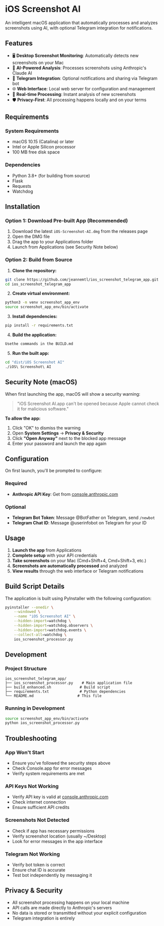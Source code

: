 # iOS Screenshot AI

An intelligent macOS application that automatically processes and analyzes screenshots using AI, with optional Telegram integration for notifications.

## Features

- 🖥️ **Desktop Screenshot Monitoring**: Automatically detects new screenshots on your Mac
- 🤖 **AI-Powered Analysis**: Processes screenshots using Anthropic's Claude AI
- 📱 **Telegram Integration**: Optional notifications and sharing via Telegram bot
- 🌐 **Web Interface**: Local web server for configuration and management
- 🔄 **Real-time Processing**: Instant analysis of new screenshots
- 🛡️ **Privacy-First**: All processing happens locally and on your terms

## Requirements

### System Requirements
- macOS 10.15 (Catalina) or later
- Intel or Apple Silicon processor
- 100 MB free disk space

### Dependencies
- Python 3.8+ (for building from source)
- Flask
- Requests
- Watchdog

## Installation

### Option 1: Download Pre-built App (Recommended)
1. Download the latest `iOS-Screenshot-AI.dmg` from the releases page
2. Open the DMG file
3. Drag the app to your Applications folder
4. Launch from Applications (see Security Note below)

### Option 2: Build from Source

1. **Clone the repository:**
```bash
git clone https://github.com/jeannemtl/ios_screenshot_telegram_app.git
cd ios_screenshot_telegram_app
```

2. **Create virtual environment:**
```bash
python3 -m venv screenshot_app_env
source screenshot_app_env/bin/activate
```

3. **Install dependencies:**
```bash
pip install -r requirements.txt
```

4. **Build the application:**
```bash
Usethe commands in the BUILD.md
```

5. **Run the built app:**
```bash
cd "dist/iOS Screenshot AI"
./iOS\ Screenshot\ AI
```

## Security Note (macOS)

When first launching the app, macOS will show a security warning:
> "iOS Screenshot AI.app can't be opened because Apple cannot check it for malicious software."

**To allow the app:**
1. Click "OK" to dismiss the warning
2. Open **System Settings** → **Privacy & Security**
3. Click **"Open Anyway"** next to the blocked app message
4. Enter your password and launch the app again

## Configuration

On first launch, you'll be prompted to configure:

### Required
- **Anthropic API Key**: Get from [console.anthropic.com](https://console.anthropic.com)

### Optional
- **Telegram Bot Token**: Message @BotFather on Telegram, send `/newbot`
- **Telegram Chat ID**: Message @userinfobot on Telegram for your ID

## Usage

1. **Launch the app** from Applications
2. **Complete setup** with your API credentials
3. **Take screenshots** on your Mac (Cmd+Shift+4, Cmd+Shift+3, etc.)
4. **Screenshots are automatically processed** and analyzed
5. **View results** through the web interface or Telegram notifications

## Build Script Details

The application is built using PyInstaller with the following configuration:

```bash
pyinstaller --onedir \
    --windowed \
    --name "iOS Screenshot AI" \
    --hidden-import=watchdog \
    --hidden-import=watchdog.observers \
    --hidden-import=watchdog.events \
    --collect-all=watchdog \
    ios_screenshot_processor.py
```

## Development

### Project Structure
```
ios_screenshot_telegram_app/
├── ios_screenshot_processor.py    # Main application file
├── build_enhanced.sh             # Build script
├── requirements.txt              # Python dependencies
└── README.md                    # This file
```

### Running in Development
```bash
source screenshot_app_env/bin/activate
python ios_screenshot_processor.py
```

## Troubleshooting

### App Won't Start
- Ensure you've followed the security steps above
- Check Console.app for error messages
- Verify system requirements are met

### API Keys Not Working
- Verify API key is valid at [console.anthropic.com](https://console.anthropic.com)
- Check internet connection
- Ensure sufficient API credits

### Screenshots Not Detected
- Check if app has necessary permissions
- Verify screenshot location (usually ~/Desktop)
- Look for error messages in the app interface

### Telegram Not Working
- Verify bot token is correct
- Ensure chat ID is accurate
- Test bot independently by messaging it

## Privacy & Security

- All screenshot processing happens on your local machine
- API calls are made directly to Anthropic's servers
- No data is stored or transmitted without your explicit configuration
- Telegram integration is entirely

